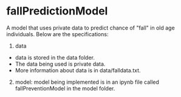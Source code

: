 # fallPredictionModel
A model that uses private data to predict chance of "fall" in old age individuals.
Below are the specifications:
1. data
- data is stored in the data folder. 
- The data being used is private data.
- More information about data is in data/falldata.txt.
2. model: model being implemented is in an ipynb file called fallPreventionModel in the model folder.
